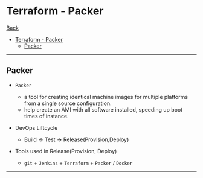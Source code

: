 # Terraform - Packer

[Back](../index.md)

- [Terraform - Packer](#terraform---packer)
  - [Packer](#packer)

---

## Packer

- `Packer`

  - a tool for creating identical machine images for multiple platforms from a single source configuration.
  - help create an AMI with all software installed, speeding up boot times of instance.

- DevOps Liftcycle
  - Build -> Test -> Release(Provision,Deploy)
- Tools used in Release(Provision, Deploy)
  - `git` + `Jenkins` + `Terraform` + `Packer` / `Docker`

---

